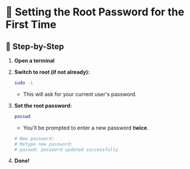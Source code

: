 # 💚 Setting the Root Password for the First Time

## 💛 Step-by-Step

1. **Open a terminal**
2. **Switch to root (if not already):**
    
    ```bash
    sudo -i
    ```
    
    - This will ask for your current user's password.
3. **Set the root password:**
    
    ```bash
    passwd
    ```
    
    - You'll be prompted to enter a new password **twice**.
    
    ```bash
    # New password:
    # Retype new password:
    # passwd: password updated successfully
    ```
    
4. **Done!**
